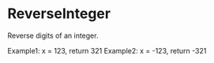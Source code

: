 # ReverseInteger
Reverse digits of an integer.


Example1: x = 123, return 321
Example2: x = -123, return -321
